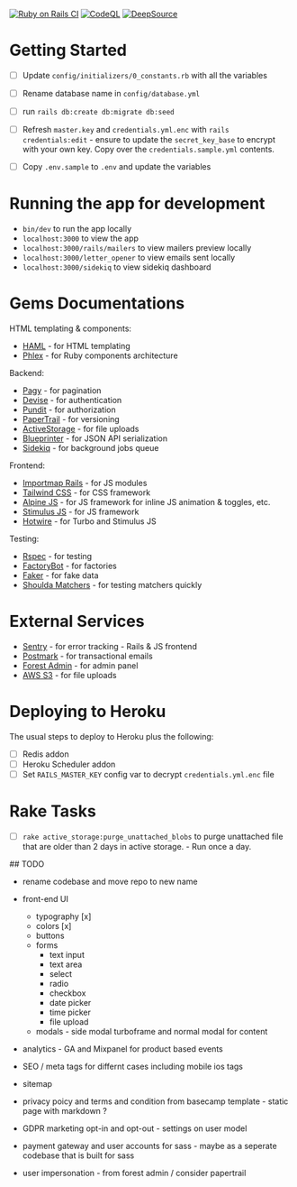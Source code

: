 [![Ruby on Rails CI](https://github.com/danielpaul/rails-starter/actions/workflows/rubyonrails.yml/badge.svg)](https://github.com/danielpaul/rails-starter/actions/workflows/rubyonrails.yml)
[![CodeQL](https://github.com/danielpaul/rails-starter/actions/workflows/github-code-scanning/codeql/badge.svg)](https://github.com/danielpaul/rails-starter/actions/workflows/github-code-scanning/codeql)
[![DeepSource](https://app.deepsource.com/gh/danielpaul/rails-starter.svg/?label=active+issues&show_trend=true&token=EPgQdBy2pEYTcBb-PA1yZnFc)](https://app.deepsource.com/gh/danielpaul/rails-starter/?ref=repository-badge)

# Getting Started

- [ ] Update `config/initializers/0_constants.rb` with all the variables
- [ ] Rename database name in `config/database.yml`
- [ ] run `rails db:create db:migrate db:seed`
- [ ] Refresh `master.key` and `credentials.yml.enc` with `rails credentials:edit` - ensure to update the `secret_key_base` to encrypt with your own key. Copy over the `credentials.sample.yml` contents.
- [ ] Copy `.env.sample` to `.env` and update the variables


# Running the app for development
- `bin/dev` to run the app locally
- `localhost:3000` to view the app
- `localhost:3000/rails/mailers` to view mailers preview locally
- `localhost:3000/letter_opener` to view emails sent locally
- `localhost:3000/sidekiq` to view sidekiq dashboard


# Gems Documentations
HTML templating & components:
- [HAML](https://haml.info/) - for HTML templating
- [Phlex](https://www.phlex.fun) - for Ruby components architecture

Backend:
- [Pagy](https://ddnexus.github.io/pagy/) - for pagination
- [Devise](https://github.com/heartcombo/devise) - for authentication
- [Pundit](https://github.com/varvet/pundit) - for authorization
- [PaperTrail](https://github.com/paper-trail-gem/paper_trail) - for versioning
- [ActiveStorage](https://edgeguides.rubyonrails.org/active_storage_overview.html) - for file uploads
- [Blueprinter](https://github.com/procore/blueprinter) - for JSON API serialization
- [Sidekiq](https://github.com/sidekiq/sidekiq) - for background jobs queue

Frontend:
- [Importmap Rails](https://github.com/rails/importmap-rails) - for JS modules
- [Tailwind CSS](https://tailwindcss.com/docs) - for CSS framework
- [Alpine JS](https://alpinejs.dev/) - for JS framework for inline JS animation & toggles, etc.
- [Stimulus JS](https://stimulus.hotwire.dev/handbook/introduction) - for JS framework
- [Hotwire](https://hotwire.dev/) - for Turbo and Stimulus JS

Testing:
- [Rspec](https://rspec.info/) - for testing
- [FactoryBot](https://github.com/thoughtbot/factory_bot) - for factories
- [Faker](https://github.com/faker-ruby/faker) - for fake data
- [Shoulda Matchers](https://github.com/thoughtbot/shoulda-matchers) - for testing matchers quickly


# External Services
- [Sentry](https://sentry.io/welcome/) - for error tracking - Rails & JS frontend
- [Postmark](https://postmarkapp.com/) - for transactional emails
- [Forest Admin](https://www.forestadmin.com/) - for admin panel
- [AWS S3](https://aws.amazon.com/s3/) - for file uploads


# Deploying to Heroku
The usual steps to deploy to Heroku plus the following:
- [ ] Redis addon
- [ ] Heroku Scheduler addon
- [ ] Set `RAILS_MASTER_KEY` config var to decrypt `credentials.yml.enc` file

# Rake Tasks
- [ ] `rake active_storage:purge_unattached_blobs` to purge unattached file that are older than 2 days in active storage. - Run once a day. 


## TODO

- rename codebase and move repo to new name

- front-end UI
  - typography [x]
  - colors [x]
  - buttons
  - forms
    - text input
    - text area
    - select
    - radio
    - checkbox
    - date picker
    - time picker
    - file upload
  - modals - side modal turboframe and normal modal for content

- analytics - GA and Mixpanel for product based events
- SEO / meta tags for differnt cases including mobile ios tags
- sitemap
- privacy poicy and terms and condition from basecamp template - static page with markdown ?
- GDPR marketing opt-in and opt-out - settings on user model
- payment gateway and user accounts for sass - maybe as a seperate codebase that is built for sass
- user impersonation - from forest admin / consider papertrail

